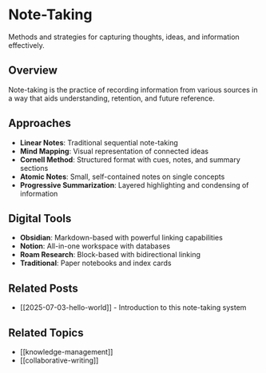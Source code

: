 # Note-Taking

Methods and strategies for capturing thoughts, ideas, and information effectively.

## Overview

Note-taking is the practice of recording information from various sources in a way that aids understanding, retention, and future reference.

## Approaches

- **Linear Notes**: Traditional sequential note-taking
- **Mind Mapping**: Visual representation of connected ideas
- **Cornell Method**: Structured format with cues, notes, and summary sections
- **Atomic Notes**: Small, self-contained notes on single concepts
- **Progressive Summarization**: Layered highlighting and condensing of information

## Digital Tools

- **Obsidian**: Markdown-based with powerful linking capabilities
- **Notion**: All-in-one workspace with databases
- **Roam Research**: Block-based with bidirectional linking
- **Traditional**: Paper notebooks and index cards

## Related Posts

- [[2025-07-03-hello-world]] - Introduction to this note-taking system

## Related Topics

- [[knowledge-management]]
- [[collaborative-writing]]